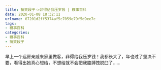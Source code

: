 ```yaml
---
title: 搞笑段子->非得给我压岁钱 | 糗事百科
date: 2020-01-08 18:32:11
urlname: 07201d2ff5374af5c7059e79f5d9ee7c
tags: 
- 糗事百科
categories:
- 糗事百科
- 搞笑段子
---
```

早上一个远房亲戚来家里做客，非得给我压岁钱！我都长大了，年也过了坚决不要，看得出她真心想给，不想给就不会把我胳膊拽脱臼了……


